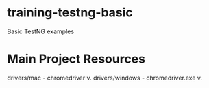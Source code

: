 # training-testng-basic
Basic TestNG examples
# Main Project Resources
drivers/mac - chromedriver v.
drivers/windows - chromedriver.exe v.